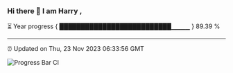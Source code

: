 ### Hi there 👋 I am Harry , 

⏳ Year progress { ██████████████████████████▁▁▁▁ } 89.39 %

---

⏰ Updated on Thu, 23 Nov 2023 06:33:56 GMT

![Progress Bar CI](https://github.com/duykhang68/duykhang68/workflows/Progress%20Bar%20CI/badge.svg)
